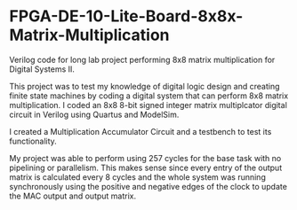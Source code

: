 # FPGA-DE-10-Lite-Board-8x8x-Matrix-Multiplication
Verilog code for long lab project performing 8x8 matrix multiplication for Digital Systems II. 

This project was to test my knowledge of digital logic design and creating finite state machines by coding a digital system that can perform 8x8 matrix multiplication.
I coded an 8x8 8-bit signed integer matrix multiplcator digital circuit in Verilog using Quartus and ModelSim. 

I created a Multiplication Accumulator Circuit and a testbench to test its functionality. 

My project was able to perform using 257 cycles for the base task with no pipelining or parallelism. This makes sense since every entry of the output matrix is calculated
every 8 cycles and the whole system was running synchronously using the positive and negative edges of the clock to update the MAC output and output matrix. 

